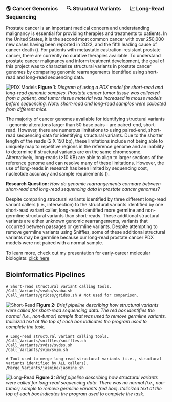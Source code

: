 ### 🌎 Cancer Genomics &nbsp; &nbsp; &nbsp; 🔍 Structural Variants &nbsp; &nbsp; &nbsp; 📈 Long-Read Sequencing

Prostate cancer is an important medical concern and understanding malignancy is essential for providing therapies and treatments to patients. In the United States, it is the second most common cancer with over 250,000 new cases having been reported in 2022, and the fifth leading cause of cancer death (). For patients with metastatic castration-resistant prostate cancer, there are currently no curative therapies available. To understand prostate cancer malignancy and inform treatment development, the goal of this project was to characterize structural variants in prostate cancer genomes by comparing genomic rearrangements identified using short-read and long-read sequencing data.

![PDX Models](https://github.com/kbfeldmann/LuCaP_SVs/assets/47021794/7f0ee77e-973c-4be0-a45d-61dc4ab03a94)
**Figure 1:** *Diagram of using a PDX model for short-read and long-read genomic samples. Prostate cancer tumor tissue was collected from a patient, and tumor tissue material was increased in mouse models before sequencing. Note: short-read and long-read samples were collected from different mice.*

The majority of cancer genomes available for identifying structural variants - genomic alterations larger than 50 base pairs - are paired-end, short-read. However, there are numerous limitations to using paired-end, short-read sequencing data for identifying structural variants. Due to the shorter length of the reads (2 X 150 bp), these limitations include not being able to uniquely map to repetitive regions in the reference genome and an inability to determine if structural variants are on the same chromosome. Alternatively, long-reads (>10 KB) are able to align to larger sections of the reference genome and can resolve many of these limitations. However, the use of long-reads in research has been limited by sequencing cost, nucleotide accuracy and sample requirements ().

**Research Question:** *How do genomic rearrangements compare between short-read and long-read sequencing data in prostate cancer genomes?*

Despite comparing structural variants identified by three different long-read variant callers (i.e., intersection) to the structural variants identified by one short-read variant caller, long-reads identified more germline and non-germline structural variants than short-reads. These additional structural variants are either unknown genomic rearrangements, variants that occurred between passages or germline variants. Despite attempting to remove germline variants using Sniffles, some of these additional structural variants may be germline because our long-read prostate cancer PDX models were not paired with a normal sample.

To learn more, check out my presentation for early-career molecular biologists: [click here](Winter_Rotation_Presentation.pdf)

## Bioinformatics Pipelines

```
# Short-read structural variant calling tools.
/Call_Variants/svaba/svaba.sh
/Call_Variants/gridss/gridss.sh # Not used for comparison.
```

![Short-Read](https://github.com/kbfeldmann/LuCaP_SVs/assets/47021794/4a476426-a1eb-4ac7-b9ed-25f5780e2836)
**Figure 2:** *Brief pipeline describing how structural variants were called for short-read sequencing data. The red box identifies the normal (i.e., non-tumor) sample that was used to remove germline variants. Italicized text at the top of each box indicates the program used to complete the task.*

```
# Long-read structural variant calling tools.
/Call_Variants/sniffles/sniffles.sh
/Call_Variants/svdss/svdss.sh
/Call_Variants/svim/svim.sh

# Tool used to merge long-read structural variants (i.e., structural variants identified by ALL callers).
/Merge_Variants/jasmine/jasmine.sh
```

![Long-Read](https://github.com/kbfeldmann/LuCaP_SVs/assets/47021794/f12ffe2b-5451-4a62-8ca4-fe7b2102c537)
**Figure 3:** *Brief pipeline describing how structural variants were called for long-read sequencing data. There was no normal (i.e., non-tumor) sample to remove germline variants (red box). Italicized text at the top of each box indicates the program used to complete the task.*
